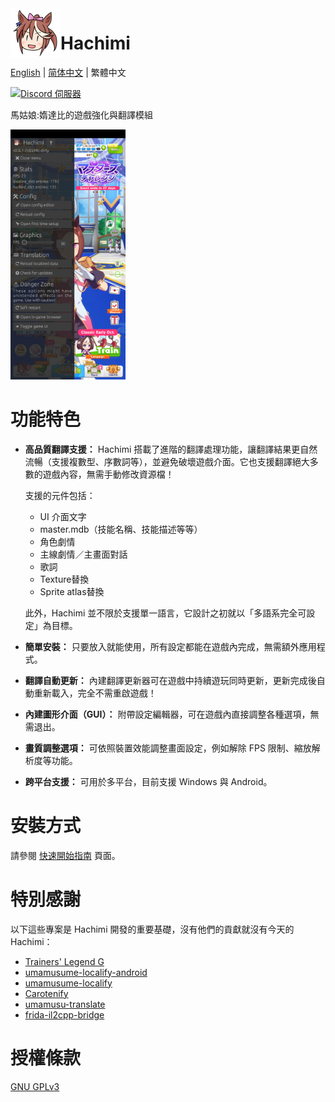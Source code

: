 <img align="left" width="80" height="80" src="assets/icon.png">

# Hachimi

[English](README.md) | [简体中文](README-zh_cn.md) | 繁體中文

[![Discord 伺服器](https://dcbadge.limes.pink/api/server/https://discord.gg/BVEt5FcxEn)](https://discord.gg/BVEt5FcxEn)

馬姑娘:媠達比的遊戲強化與翻譯模組

<img height="400" src="assets/screenshot.jpg">

# 功能特色
- **高品質翻譯支援：** Hachimi 搭載了進階的翻譯處理功能，讓翻譯結果更自然流暢（支援複數型、序數詞等），並避免破壞遊戲介面。它也支援翻譯絕大多數的遊戲內容，無需手動修改資源檔！

    支援的元件包括：
    - UI 介面文字
    - master.mdb（技能名稱、技能描述等等）
    - 角色劇情
    - 主線劇情／主畫面對話
    - 歌詞
    - Texture替換
    - Sprite atlas替換

    此外，Hachimi 並不限於支援單一語言，它設計之初就以「多語系完全可設定」為目標。

- **簡單安裝：** 只要放入就能使用，所有設定都能在遊戲內完成，無需額外應用程式。
- **翻譯自動更新：** 內建翻譯更新器可在遊戲中持續遊玩同時更新，更新完成後自動重新載入，完全不需重啟遊戲！
- **內建圖形介面（GUI）：** 附帶設定編輯器，可在遊戲內直接調整各種選項，無需退出。
- **畫質調整選項：** 可依照裝置效能調整畫面設定，例如解除 FPS 限制、縮放解析度等功能。
- **跨平台支援：** 可用於多平台，目前支援 Windows 與 Android。

# 安裝方式
請參閱 [快速開始指南](https://hachimi.leadrdrk.com/zh-tw/docs/hachimi/getting-started.html) 頁面。

# 特別感謝
以下這些專案是 Hachimi 開發的重要基礎，沒有他們的貢獻就沒有今天的 Hachimi：

- [Trainers' Legend G](https://github.com/MinamiChiwa/Trainers-Legend-G)
- [umamusume-localify-android](https://github.com/Kimjio/umamusume-localify-android)
- [umamusume-localify](https://github.com/GEEKiDoS/umamusume-localify)
- [Carotenify](https://github.com/KevinVG207/Uma-Carotenify)
- [umamusu-translate](https://github.com/noccu/umamusu-translate)
- [frida-il2cpp-bridge](https://github.com/vfsfitvnm/frida-il2cpp-bridge)

# 授權條款
[GNU GPLv3](LICENSE)